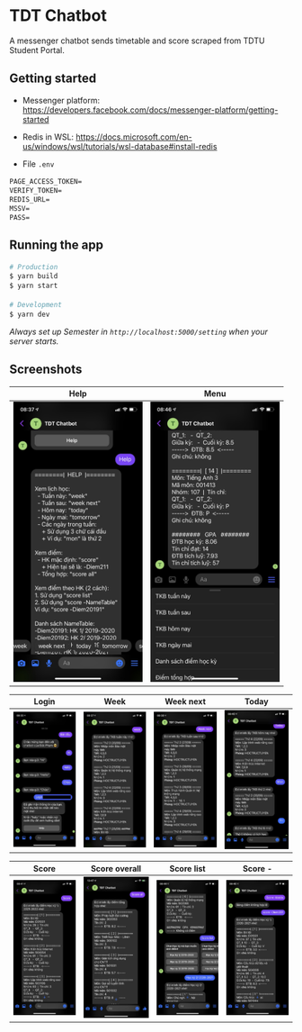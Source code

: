 # TDT Chatbot

A messenger chatbot sends timetable and score scraped from TDTU Student Portal.

## Getting started

- Messenger platform: https://developers.facebook.com/docs/messenger-platform/getting-started

- Redis in WSL: https://docs.microsoft.com/en-us/windows/wsl/tutorials/wsl-database#install-redis

- File `.env` 

```
PAGE_ACCESS_TOKEN=
VERIFY_TOKEN=
REDIS_URL=
MSSV=
PASS=
```

## Running the app

```bash
# Production
$ yarn build
$ yarn start

# Development
$ yarn dev
```

_Always set up Semester in `http://localhost:5000/setting` when your server starts._

## Screenshots

| Help                                             | Menu                                              |
| ------------------------------------------------ | ------------------------------------------------- |
| <img src="public/images/2_help.jpg" width=230 /> | <img src="public/images/10_menu.jpg" width=230 /> |

| Login                          | Week                          | Week next                          | Today                            |
| ------------------------------ | ----------------------------- | ---------------------------------- | -------------------------------- |
| ![](public/images/1_login.jpg) | ![](public/images/3_week.jpg) | ![](public/images/4_week-next.jpg) | ![](public/images/5_weekday.jpg) |

| Score                          | Score overall                      | Score list                          | Score -                               |
| ------------------------------ | ---------------------------------- | ----------------------------------- | ------------------------------------- |
| ![](public/images/6_score.jpg) | ![](public/images/7_score-all.jpg) | ![](public/images/8_score-list.jpg) | ![](public/images/9_score-custom.jpg) |
